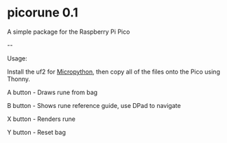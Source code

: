 # picorune 0.1



A simple package for the Raspberry Pi Pico

--

Usage: 

Install the uf2 for [Micropython](https://micropython.org/download/), then copy all of the files onto the Pico using Thonny.

A button - Draws rune from bag

B button - Shows rune reference guide, use DPad to navigate

X button - Renders rune

Y button - Reset bag

